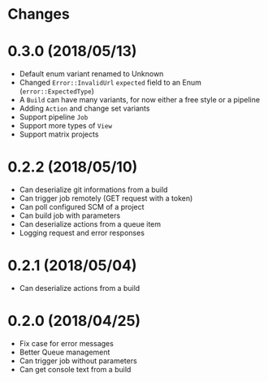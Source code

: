 # Changes

# 0.3.0 (2018/05/13)

* Default enum variant renamed to Unknown
* Changed `Error::InvalidUrl` `expected` field to an Enum (`error::ExpectedType`)
* A `Build` can have many variants, for now either a free style or a pipeline
* Adding `Action` and change set variants
* Support pipeline `Job`
* Support more types of `View`
* Support matrix projects

# 0.2.2 (2018/05/10)

* Can deserialize git informations from a build
* Can trigger job remotely (GET request with a token)
* Can poll configured SCM of a project
* Can build job with parameters
* Can deserialize actions from a queue item
* Logging request and error responses

# 0.2.1 (2018/05/04)

* Can deserialize actions from a build

# 0.2.0 (2018/04/25)

* Fix case for error messages
* Better Queue management
* Can trigger job without parameters
* Can get console text from a build
